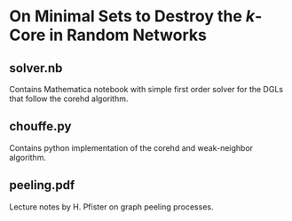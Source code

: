 # On Minimal Sets to Destroy the $k$-Core in Random Networks

## solver.nb
Contains Mathematica notebook with simple first order solver for the DGLs that follow the corehd algorithm.

## chouffe.py
Contains python implementation of the corehd and weak-neighbor algorithm.

## peeling.pdf
Lecture notes by H. Pfister on graph peeling processes.